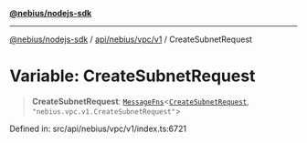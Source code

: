 [**@nebius/nodejs-sdk**](../../../../../README.md)

---

[@nebius/nodejs-sdk](../../../../../README.md) / [api/nebius/vpc/v1](../README.md) / CreateSubnetRequest

# Variable: CreateSubnetRequest

> **CreateSubnetRequest**: [`MessageFns`](../../../../../runtime/protos/core/interfaces/MessageFns.md)\<[`CreateSubnetRequest`](../interfaces/CreateSubnetRequest.md), `"nebius.vpc.v1.CreateSubnetRequest"`\>

Defined in: src/api/nebius/vpc/v1/index.ts:6721
